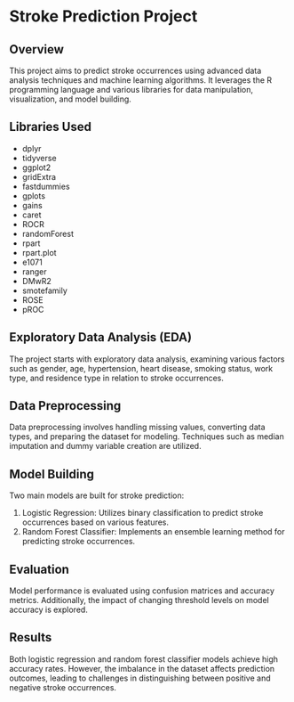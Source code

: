 # Stroke Prediction Project

## Overview

This project aims to predict stroke occurrences using advanced data analysis techniques and machine learning algorithms. It leverages the R programming language and various libraries for data manipulation, visualization, and model building.

## Libraries Used

- dplyr
- tidyverse
- ggplot2
- gridExtra
- fastdummies
- gplots
- gains
- caret
- ROCR
- randomForest
- rpart
- rpart.plot
- e1071
- ranger
- DMwR2
- smotefamily
- ROSE
- pROC

## Exploratory Data Analysis (EDA)

The project starts with exploratory data analysis, examining various factors such as gender, age, hypertension, heart disease, smoking status, work type, and residence type in relation to stroke occurrences.

## Data Preprocessing

Data preprocessing involves handling missing values, converting data types, and preparing the dataset for modeling. Techniques such as median imputation and dummy variable creation are utilized.

## Model Building

Two main models are built for stroke prediction:
1. Logistic Regression: Utilizes binary classification to predict stroke occurrences based on various features.
2. Random Forest Classifier: Implements an ensemble learning method for predicting stroke occurrences.

## Evaluation

Model performance is evaluated using confusion matrices and accuracy metrics. Additionally, the impact of changing threshold levels on model accuracy is explored.

## Results

Both logistic regression and random forest classifier models achieve high accuracy rates. However, the imbalance in the dataset affects prediction outcomes, leading to challenges in distinguishing between positive and negative stroke occurrences.

